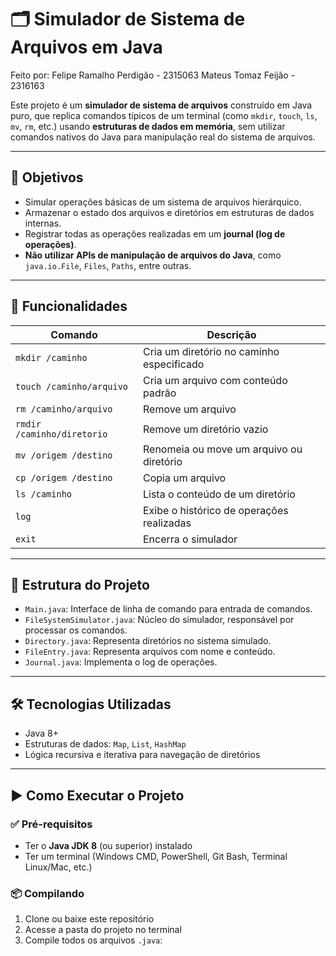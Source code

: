 # 🗂️ Simulador de Sistema de Arquivos em Java

Feito por: Felipe Ramalho Perdigão - 2315063
           Mateus Tomaz Feijão - 2316163

Este projeto é um **simulador de sistema de arquivos** construído em Java puro, que replica comandos típicos de um terminal (como `mkdir`, `touch`, `ls`, `mv`, `rm`, etc.) usando **estruturas de dados em memória**, sem utilizar comandos nativos do Java para manipulação real do sistema de arquivos.

---

## 🎯 Objetivos

- Simular operações básicas de um sistema de arquivos hierárquico.
- Armazenar o estado dos arquivos e diretórios em estruturas de dados internas.
- Registrar todas as operações realizadas em um **journal (log de operações)**.
- **Não utilizar APIs de manipulação de arquivos do Java**, como `java.io.File`, `Files`, `Paths`, entre outras.

---

## 🚀 Funcionalidades

| Comando | Descrição |
|--------|----------|
| `mkdir /caminho` | Cria um diretório no caminho especificado |
| `touch /caminho/arquivo` | Cria um arquivo com conteúdo padrão |
| `rm /caminho/arquivo` | Remove um arquivo |
| `rmdir /caminho/diretorio` | Remove um diretório vazio |
| `mv /origem /destino` | Renomeia ou move um arquivo ou diretório |
| `cp /origem /destino` | Copia um arquivo |
| `ls /caminho` | Lista o conteúdo de um diretório |
| `log` | Exibe o histórico de operações realizadas |
| `exit` | Encerra o simulador |

---

## 🧠 Estrutura do Projeto

- `Main.java`: Interface de linha de comando para entrada de comandos.
- `FileSystemSimulator.java`: Núcleo do simulador, responsável por processar os comandos.
- `Directory.java`: Representa diretórios no sistema simulado.
- `FileEntry.java`: Representa arquivos com nome e conteúdo.
- `Journal.java`: Implementa o log de operações.

- ---

## 🛠️ Tecnologias Utilizadas

- Java 8+
- Estruturas de dados: `Map`, `List`, `HashMap`
- Lógica recursiva e iterativa para navegação de diretórios

---

## ▶️ Como Executar o Projeto

### ✅ Pré-requisitos

- Ter o **Java JDK 8** (ou superior) instalado
- Ter um terminal (Windows CMD, PowerShell, Git Bash, Terminal Linux/Mac, etc.)

### 📦 Compilando

1. Clone ou baixe este repositório
2. Acesse a pasta do projeto no terminal
3. Compile todos os arquivos `.java`:

